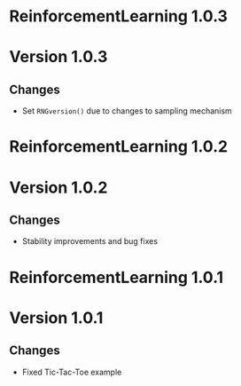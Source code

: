 # ReinforcementLearning 1.0.3

# Version 1.0.3

## Changes

* Set `RNGversion()` due to changes to sampling mechanism

# ReinforcementLearning 1.0.2

# Version 1.0.2

## Changes

* Stability improvements and bug fixes

# ReinforcementLearning 1.0.1

# Version 1.0.1

## Changes

* Fixed Tic-Tac-Toe example
